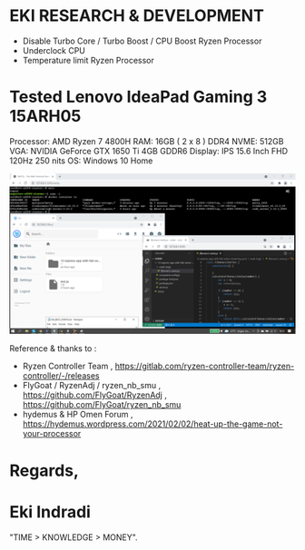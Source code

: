 # EKI RESEARCH & DEVELOPMENT

- Disable Turbo Core / Turbo Boost / CPU Boost Ryzen Processor
- Underclock CPU
- Temperature limit Ryzen Processor 


# Tested Lenovo IdeaPad Gaming 3 15ARH05

Processor: AMD Ryzen 7 4800H
RAM: 16GB ( 2 x 8 ) DDR4
NVME: 512GB
VGA: NVIDIA GeForce GTX 1650 Ti 4GB GDDR6
Display: IPS 15.6 Inch FHD 120Hz 250 nits
OS: Windows 10 Home


![EXAMPLE](https://github.com/EKI-INDRADI/eki-latihan-docker-code-server--file-browser--wetty/raw/master/hasil/eki.png)


Reference & thanks to :
- Ryzen Controller Team , https://gitlab.com/ryzen-controller-team/ryzen-controller/-/releases
- FlyGoat / RyzenAdj / ryzen_nb_smu , https://github.com/FlyGoat/RyzenAdj , https://github.com/FlyGoat/ryzen_nb_smu
- hydemus & HP Omen Forum , https://hydemus.wordpress.com/2021/02/02/heat-up-the-game-not-your-processor

# Regards,

# Eki Indradi
"TIME > KNOWLEDGE > MONEY".





